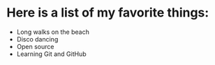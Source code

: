 # Here is a list of my favorite things:
- Long walks on the beach
- Disco dancing
- Open source
- Learning Git and GitHub
